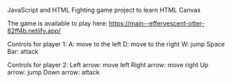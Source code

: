 JavaScript and HTML Fighting game project to learn HTML Canvas

The game is available to play here: https://main--effervescent-otter-82ff4b.netlify.app/

Controls for player 1: 
A: move to the left
D: move to the right
W: jump
Space Bar: attack

Controls for player 2:
Left arrow: move left 
Right arrow: move right
Up arrow: jump
Down arrow: attack

